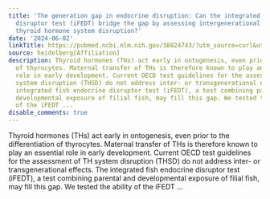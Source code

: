 ```yaml
---
title: 'The generation gap in endocrine disruption: Can the integrated fish endocrine
  disruptor test (iFEDT) bridge the gap by assessing intergenerational effects of
  thyroid hormone system disruption?'
date: '2024-06-02'
linkTitle: https://pubmed.ncbi.nlm.nih.gov/38824743/?utm_source=curl&utm_medium=rss&utm_campaign=pubmed-2&utm_content=1FakS-2QOkCT8HsMOQP1bCRQ4YzyumYOmxmF0moLsQ3dFB1E9V&fc=20220326224207&ff=20240603181530&v=2.18.0.post9+e462414
source: heidelberg[Affiliation]
description: Thyroid hormones (THs) act early in ontogenesis, even prior to the differentiation
  of thyrocytes. Maternal transfer of THs is therefore known to play an essential
  role in early development. Current OECD test guidelines for the assessment of TH
  system disruption (THSD) do not address inter- or transgenerational effects. The
  integrated fish endocrine disruptor test (iFEDT), a test combining parental and
  developmental exposure of filial fish, may fill this gap. We tested the ability
  of the iFEDT ...
disable_comments: true
---
```

Thyroid hormones (THs) act early in ontogenesis, even prior to the differentiation of thyrocytes. Maternal transfer of THs is therefore known to play an essential role in early development. Current OECD test guidelines for the assessment of TH system disruption (THSD) do not address inter- or transgenerational effects. The integrated fish endocrine disruptor test (iFEDT), a test combining parental and developmental exposure of filial fish, may fill this gap. We tested the ability of the iFEDT ...